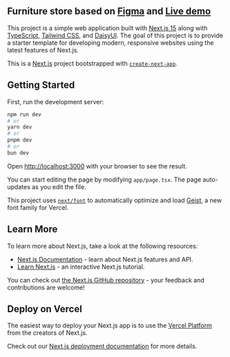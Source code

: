 ## Furniture store based on [Figma](https://www.figma.com/design/2hehowUjuV8cspZeIhFnlz/eCommerce-Website-%7C-Web-Page-Design-%7C-UI-KIT-%7C-Interior-Landing-Page-(Community)?node-id=117-336&node-type=frame&t=NOsePgs0s6q3t90U-0) and [Live demo](https://furniture-store-theta-two.vercel.app/)

This project is a simple web application built with [Next.js 15](https://nextjs.org/) along with [TypeScript](https://www.typescriptlang.org/), [Tailwind CSS](https://tailwindcss.com/), and [DaisyUI](https://daisyui.com/). The goal of this project is to provide a starter template for developing modern, responsive websites using the latest features of Next.js.

This is a [Next.js](https://nextjs.org) project bootstrapped with [`create-next-app`](https://nextjs.org/docs/app/api-reference/cli/create-next-app).

## Getting Started

First, run the development server:

```bash
npm run dev
# or
yarn dev
# or
pnpm dev
# or
bun dev
```

Open [http://localhost:3000](http://localhost:3000) with your browser to see the result.

You can start editing the page by modifying `app/page.tsx`. The page auto-updates as you edit the file.

This project uses [`next/font`](https://nextjs.org/docs/app/building-your-application/optimizing/fonts) to automatically optimize and load [Geist](https://vercel.com/font), a new font family for Vercel.

## Learn More

To learn more about Next.js, take a look at the following resources:

- [Next.js Documentation](https://nextjs.org/docs) - learn about Next.js features and API.
- [Learn Next.js](https://nextjs.org/learn) - an interactive Next.js tutorial.

You can check out [the Next.js GitHub repository](https://github.com/vercel/next.js) - your feedback and contributions are welcome!

## Deploy on Vercel

The easiest way to deploy your Next.js app is to use the [Vercel Platform](https://vercel.com/new?utm_medium=default-template&filter=next.js&utm_source=create-next-app&utm_campaign=create-next-app-readme) from the creators of Next.js.

Check out our [Next.js deployment documentation](https://nextjs.org/docs/app/building-your-application/deploying) for more details.
